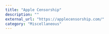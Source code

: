 ```yaml
---
title: "Apple Censorship"
description: ""
external_url: "https://applecensorship.com/"
category: "Miscellaneous"
---
```


